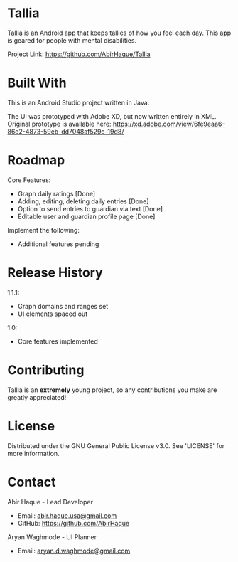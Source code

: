 # Tallia
Tallia is an Android app that keeps tallies of how you feel each day. This app is geared for people with mental disabilities.

Project Link: https://github.com/AbirHaque/Tallia

# Built With
This is an Android Studio project written in Java. 

The UI was prototyped with Adobe XD, but now written entirely in XML. Original prototype is available here: https://xd.adobe.com/view/6fe9eaa6-86e2-4873-59eb-dd7048af529c-19d8/

# Roadmap
Core Features:
- Graph daily ratings [Done]
- Adding, editing, deleting daily entries [Done]
- Option to send entries to guardian via text [Done]
- Editable user and guardian profile page [Done]

Implement the following:
- Additional features pending

# Release History
1.1.1:
- Graph domains and ranges set
- UI elements spaced out

1.0:
- Core features implemented

# Contributing
Tallia is an **extremely** young project, so any contributions you make are greatly appreciated!

# License
Distributed under the GNU General Public License v3.0. See 'LICENSE' for more information.

# Contact
Abir Haque - Lead Developer
- Email: abir.haque.usa@gmail.com
- GitHub: https://github.com/AbirHaque

Aryan Waghmode - UI Planner
- Email: aryan.d.waghmode@gmail.com
